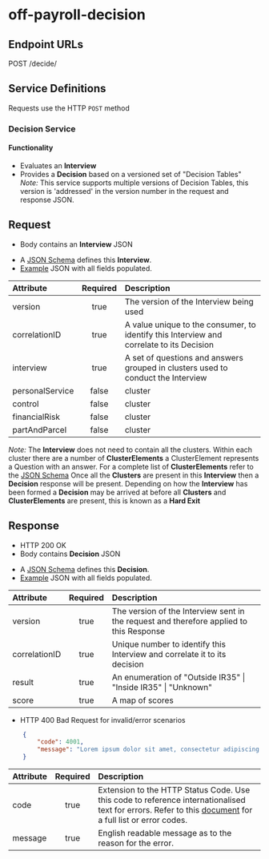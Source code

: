
# off-payroll-decision


## Endpoint URLs
POST /decide/

## Service Definitions

Requests use the HTTP `POST` method

### Decision Service

#### Functionality

* Evaluates an __Interview__
* Provides a __Decision__ based on a versioned set of "Decision Tables" _Note:_ This service supports multiple versions of Decision Tables, this version is 'addressed' in the version number in the request and response JSON. 


## Request

* Body contains an __Interview__ JSON
- A [JSON Schema](../test/resources/schema/1.0.0-final/off-payroll-request-schema.json) defines this __Interview__.
- [Example](../test/resources/schema/1.0.0-final/off-payroll-request-sample.json) JSON with all fields populated.


| Attribute        | Required           | Description                                                          |
| :----------------|:------------------:| :--------------------------------------------------------------------|
| version          | true               | The version of the Interview being used |
| correlationID    | true               | A value unique to the consumer, to identify this Interview and correlate to its Decision|
| interview        | true               | A set of questions and answers grouped in clusters used to conduct the Interview |
| personalService  | false              | cluster |
| control          | false              | cluster |
| financialRisk    | false              | cluster |
| partAndParcel    | false              | cluster |

 _Note:_ The __Interview__ does not need to contain all the clusters. Within each cluster there are a number of __ClusterElements__ a ClusterElement represents a Question with an answer. For a complete list of  __ClusterElements__ refer to the [JSON Schema](../test/resources/schema/1.0.0-final/off-payroll-request-schema.json) Once all the __Clusters__ are present in this __Interview__ then a __Decision__ response will be present. Depending on how the __Interview__ has been formed a __Decision__ may be arrived at before all __Clusters__ and __ClusterElements__ are present, this is known as a __Hard Exit__


## Response

* HTTP 200 OK
* Body contains __Decision__ JSON
- A [JSON Schema](../test/resources/schema/1.0.0-final/off-payroll-response-schema.json) defines this __Decision__.
- [Example](../test/resources/schema/1.0.0-final/off-payroll-response-sample.json) JSON with all fields populated.


| Attribute            | Required           | Description                                                                                                    |
| :------------------- |:------------------:| :--------------------------------------------------------------------------------------------------------------|
| version              | true               | The version of the Interview sent in the request and therefore applied to this Response                      |
| correlationID        | true               | Unique number to identify this Interview and correlate it to its  decision |
| result               | true               | An enumeration of "Outside IR35" &#124; "Inside IR35" &#124; "Unknown"|
| score                | true               | A map of scores  |


* HTTP 400 Bad Request for invalid/error scenarios

```json
	{
		"code": 4001,
		"message": "Lorem ipsum dolor sit amet, consectetur adipiscing elit"
	}
```

| Attribute         | Required           | Description                                                                                                 |
| :-----------------|:------------------:| :-----------------------------------------------------------------------------------------------------------|
| code              | true               | Extension to the HTTP Status Code. Use this code to reference internationalised text for errors. Refer to this [document](errors.md) for a full list or error codes. |
| message           | true               | English readable message as to the reason for the error.                                                    |

